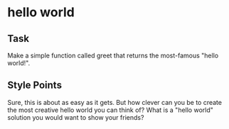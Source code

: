 # hello world

## Task
Make a simple function called greet that returns the most-famous "hello world!".

## Style Points
Sure, this is about as easy as it gets. 
But how clever can you be to create the most creative hello world you can think of? 
What is a "hello world" solution you would want to show your friends?


